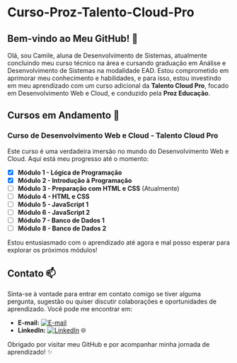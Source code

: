 # Curso-Proz-Talento-Cloud-Pro

## Bem-vindo ao Meu GitHub! 👋

Olá, sou Camile, aluna de Desenvolvimento de Sistemas, atualmente concluindo meu curso técnico na área e cursando graduação em Análise e Desenvolvimento de Sistemas na modalidade EAD. Estou comprometido em aprimorar meu conhecimento e habilidades, e para isso, estou investindo em meu aprendizado com um curso adicional da **Talento Cloud Pro**, focado em Desenvolvimento Web e Cloud, e conduzido pela **Proz Educação**.

## Cursos em Andamento 🚀

### Curso de Desenvolvimento Web e Cloud - Talento Cloud Pro

Este curso é uma verdadeira imersão no mundo do Desenvolvimento Web e Cloud. Aqui está meu progresso até o momento:

- [x] **Módulo 1 - Lógica de Programação**
- [x] **Módulo 2 - Introdução à Programação** 
- [ ] **Módulo 3 - Preparação com HTML e CSS** (Atualmente)
- [ ] **Módulo 4 - HTML e CSS**
- [ ] **Módulo 5 - JavaScript 1**
- [ ] **Módulo 6 - JavaScript 2**
- [ ] **Módulo 7 - Banco de Dados 1**
- [ ] **Módulo 8 - Banco de Dados 2**

Estou entusiasmado com o aprendizado até agora e mal posso esperar para explorar os próximos módulos!

## Contato 📫

Sinta-se à vontade para entrar em contato comigo se tiver alguma pergunta, sugestão ou quiser discutir colaborações e oportunidades de aprendizado. Você pode me encontrar em:

- **E-mail:** [![E-mail](https://img.shields.io/badge/E-mail-%23D14836?style=flat-square&logo=gmail&logoColor=white)](camilestefanyprofissional@gmail.com)
- **LinkedIn:** [![LinkedIn](https://img.shields.io/badge/LinkedIn-0077B5?style=flat-square&logo=linkedin&logoColor=white)](https://www.linkedin.com/in/devcamilestefany/) 🌐

Obrigado por visitar meu GitHub e por acompanhar minha jornada de aprendizado! ✨
